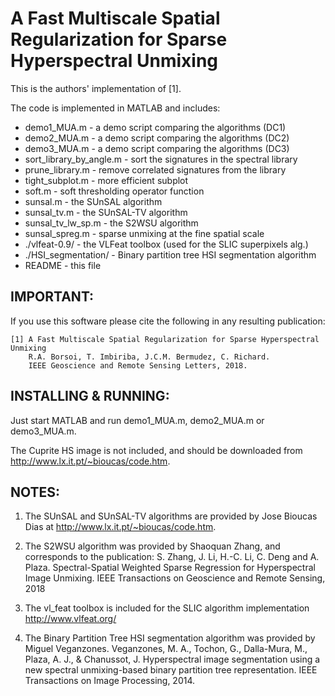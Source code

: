 #  A Fast Multiscale Spatial Regularization for Sparse Hyperspectral Unmixing    #



This is the authors' implementation of [1].

The code is implemented in MATLAB and includes:  
-  demo1_MUA.m               - a demo script comparing the algorithms (DC1)  
-  demo2_MUA.m               - a demo script comparing the algorithms (DC2)  
-  demo3_MUA.m               - a demo script comparing the algorithms (DC3)  
-  sort_library_by_angle.m   - sort the signatures in the spectral library  
-  prune_library.m           - remove correlated signatures from the library  
-  tight_subplot.m           - more efficient subplot  
-  soft.m                    - soft thresholding operator function  
-  sunsal.m                  - the SUnSAL algorithm  
-  sunsal_tv.m               - the SUnSAL-TV algorithm  
-  sunsal_tv_lw_sp.m         - the S2WSU algorithm  
-  sunsal_spreg.m            - sparse unmixing at the fine spatial scale  
-  ./vlfeat-0.9/             - the VLFeat toolbox (used for the SLIC superpixels alg.)  
-  ./HSI_segmentation/       - Binary partition tree HSI segmentation algorithm  
-  README                    - this file  



## IMPORTANT:
If you use this software please cite the following in any resulting
publication:

    [1] A Fast Multiscale Spatial Regularization for Sparse Hyperspectral Unmixing
        R.A. Borsoi, T. Imbiriba, J.C.M. Bermudez, C. Richard.
        IEEE Geoscience and Remote Sensing Letters, 2018.



## INSTALLING & RUNNING:
Just start MATLAB and run demo1_MUA.m, demo2_MUA.m or demo3_MUA.m.

The Cuprite HS image is not included, and should be downloaded from http://www.lx.it.pt/~bioucas/code.htm.


## NOTES:
1.  The SUnSAL and SUnSAL-TV algorithms are provided by Jose Bioucas Dias 
    at http://www.lx.it.pt/~bioucas/code.htm.

2.  The S2WSU algorithm was provided by Shaoquan Zhang, and corresponds to the publication:
    S. Zhang, J. Li, H.-C. Li, C. Deng and A. Plaza. 
    Spectral-Spatial Weighted Sparse Regression for Hyperspectral Image Unmixing. 
    IEEE Transactions on Geoscience and Remote Sensing, 2018

3.  The vl_feat toolbox is included for the SLIC algorithm implementation
    http://www.vlfeat.org/

4.  The Binary Partition Tree HSI segmentation algorithm was provided by Miguel Veganzones.
    Veganzones, M. A., Tochon, G., Dalla-Mura, M., Plaza, A. J., & Chanussot, J.
    Hyperspectral image segmentation using a new spectral unmixing-based binary
    partition tree representation.
    IEEE Transactions on Image Processing, 2014.



